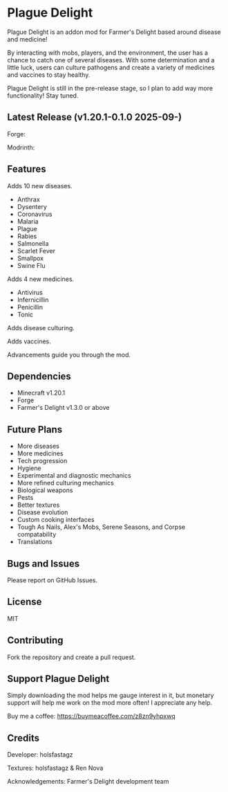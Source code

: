 # Plague Delight

Plague Delight is an addon mod for Farmer's Delight based around disease and
medicine!

By interacting with mobs, players, and the environment, the user has a chance
to catch one of several diseases. With some determination and a little luck,
users can culture pathogens and create a variety of medicines and vaccines to
stay healthy.

Plague Delight is still in the pre-release stage, so I plan to add way more
functionality! Stay tuned.

## Latest Release (v1.20.1-0.1.0 2025-09-)

Forge:

Modrinth:

## Features

Adds 10 new diseases.
- Anthrax
- Dysentery
- Coronavirus
- Malaria
- Plague 
- Rabies
- Salmonella
- Scarlet Fever
- Smallpox
- Swine Flu

Adds 4 new medicines.
- Antivirus
- Infernicillin
- Penicillin
- Tonic 

Adds disease culturing.

Adds vaccines.

Advancements guide you through the mod.

## Dependencies

- Minecraft v1.20.1
- Forge
- Farmer's Delight v1.3.0 or above

## Future Plans

- More diseases
- More medicines
- Tech progression
- Hygiene
- Experimental and diagnostic mechanics
- More refined culturing mechanics
- Biological weapons
- Pests
- Better textures
- Disease evolution
- Custom cooking interfaces
- Tough As Nails, Alex's Mobs, Serene Seasons, and Corpse compatability
- Translations

## Bugs and Issues

Please report on GitHub Issues.

## License

MIT

## Contributing

Fork the repository and create a pull request.

## Support Plague Delight

Simply downloading the mod helps me gauge interest in it, but monetary support
will help me work on the mod more often! I appreciate any help.

Buy me a coffee: https://buymeacoffee.com/z8zn9yhpxwq

## Credits

Developer: holsfastagz

Textures: holsfastagz & Ren Nova

Acknowledgements: Farmer's Delight development team
